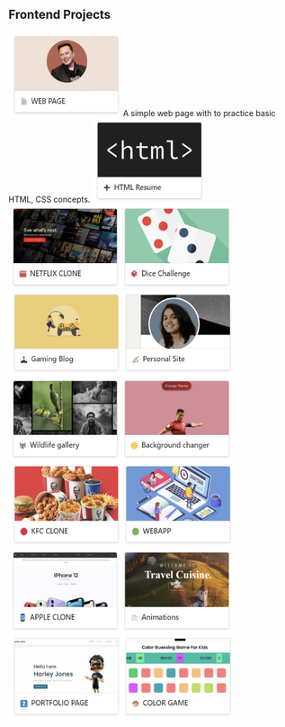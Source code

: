 ## Frontend Projects
[<img src="https://github.com/NishitaErvantikar9/Frontend-Projects/blob/main/Images/image_part_001.jpg" height="150px" width="200px">]()
A simple web page with to practice basic HTML, CSS concepts.
[<img src="https://github.com/NishitaErvantikar9/Frontend-Projects/blob/main/Images/image_part_002.jpg" height="150px" width="200px">]()[<img src="https://github.com/NishitaErvantikar9/Frontend-Projects/blob/main/Images/image_part_003.jpg" height="150px" width="200px">]()[<img src="https://github.com/NishitaErvantikar9/Frontend-Projects/blob/main/Images/image_part_004.jpg" height="150px" width="200px">]()[<img src="https://github.com/NishitaErvantikar9/Frontend-Projects/blob/main/Images/image_part_005.jpg" height="150px" width="200px">]()[<img src="https://github.com/NishitaErvantikar9/Frontend-Projects/blob/main/Images/image_part_006.jpg" height="150px" width="200px">]()[<img src="https://github.com/NishitaErvantikar9/Frontend-Projects/blob/main/Images/image_part_007.jpg" height="150px" width="200px">]()[<img src="https://github.com/NishitaErvantikar9/Frontend-Projects/blob/main/Images/image_part_008.jpg" height="150px" width="200px">]()[<img src="https://github.com/NishitaErvantikar9/Frontend-Projects/blob/main/Images/image_part_009.jpg" height="150px" width="200px">]()[<img src="https://github.com/NishitaErvantikar9/Frontend-Projects/blob/main/Images/image_part_010.jpg" height="150px" width="200px">]()[<img src="https://github.com/NishitaErvantikar9/Frontend-Projects/blob/main/Images/image_part_011.jpg" height="150px" width="200px">]()[<img src="https://github.com/NishitaErvantikar9/Frontend-Projects/blob/main/Images/image_part_012.jpg" height="150px" width="200px">]()[<img src="https://github.com/NishitaErvantikar9/Frontend-Projects/blob/main/Images/image_part_013.jpg" height="150px" width="200px">]()[<img src="https://github.com/NishitaErvantikar9/Frontend-Projects/blob/main/Images/image_part_014.jpg" height="150px" width="200px">]()

